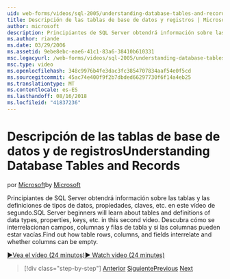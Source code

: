 ```yaml
---
uid: web-forms/videos/sql-2005/understanding-database-tables-and-records
title: Descripción de las tablas de base de datos y registros | Microsoft Docs
author: microsoft
description: Principiantes de SQL Server obtendrá información sobre las tablas y las definiciones de tipos de datos, propiedades, claves, etc. en este vídeo de segundo. Descubra cómo las filas de tabla, las columnas y un...
ms.author: riande
ms.date: 03/29/2006
ms.assetid: 9ebe8ebc-eae6-41c1-83a6-38410b610331
msc.legacyurl: /web-forms/videos/sql-2005/understanding-database-tables-and-records
msc.type: video
ms.openlocfilehash: 348c9976b4fe3dac3fc3854707834aaf54e0f5cd
ms.sourcegitcommit: 45ac74e400f9f2b7dbded66297730f6f14a4eb25
ms.translationtype: MT
ms.contentlocale: es-ES
ms.lasthandoff: 08/16/2018
ms.locfileid: "41837236"
---
```

<a name="understanding-database-tables-and-records"></a><span data-ttu-id="2d6d5-104">Descripción de las tablas de base de datos y de registros</span><span class="sxs-lookup"><span data-stu-id="2d6d5-104">Understanding Database Tables and Records</span></span>
====================
<span data-ttu-id="2d6d5-105">por [Microsoft](https://github.com/microsoft)</span><span class="sxs-lookup"><span data-stu-id="2d6d5-105">by [Microsoft](https://github.com/microsoft)</span></span>

<span data-ttu-id="2d6d5-106">Principiantes de SQL Server obtendrá información sobre las tablas y las definiciones de tipos de datos, propiedades, claves, etc. en este vídeo de segundo.</span><span class="sxs-lookup"><span data-stu-id="2d6d5-106">SQL Server beginners will learn about tables and definitions of data types, properties, keys, etc. in this second video.</span></span> <span data-ttu-id="2d6d5-107">Descubra cómo se interrelacionan campos, columnas y filas de tabla y si las columnas pueden estar vacías.</span><span class="sxs-lookup"><span data-stu-id="2d6d5-107">Find out how table rows, columns, and fields interrelate and whether columns can be empty.</span></span>

[<span data-ttu-id="2d6d5-108">&#9654;Vea el vídeo (24 minutos)</span><span class="sxs-lookup"><span data-stu-id="2d6d5-108">&#9654; Watch video (24 minutes)</span></span>](https://channel9.msdn.com/Blogs/ASP-NET-Site-Videos/understanding-database-tables-and-records)

> [!div class="step-by-step"]
> <span data-ttu-id="2d6d5-109">[Anterior](what-is-a-database.md)
> [Siguiente](more-about-column-data-types-and-other-properties.md)</span><span class="sxs-lookup"><span data-stu-id="2d6d5-109">[Previous](what-is-a-database.md)
[Next](more-about-column-data-types-and-other-properties.md)</span></span>
